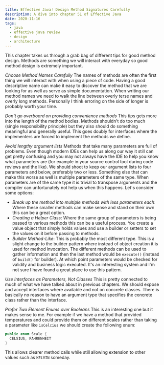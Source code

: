 ```yaml
---
title: Effective Java! Design Method Signatures Carefully
description: A dive into chapter 51 of Effective Java
date: 2020-11-16
tags:
  - java
  - effective java review
  - design
  - architecture
---
```


This chapter takes us through a grab bag of different tips for good method design. Methods are something we will interact with everyday so good method design is extremely important.

_Choose Method Names Carefully_
The names of methods are often the first thing we will interact with when using a piece of code. Having a good descriptive name can make it easy to discover the method that we are looking for as well as serve as simple documentation. When writing our method names we need to walk the line between overly terse names and overly long methods. Personally I think erroring on the side of longer is probably worth your time. 

_Don't go overboard on providing convenience methods_
This tips gets more into the length of the method bodies. Methods shouldn't do too much (single responsibility principle) but they also should do something meaningful and generally useful. This goes doubly for interfaces where the implementers are forced to implement the methods we define. 

_Avoid lengthy argument lists_
Methods that take many parameters are full of problems. Even though modern IDEs can help us along our way it still can get pretty confusing and you may not always have the IDE to help you know what parameters are (for example in your source control tool during code reviews and the like). We should shoot to keep our argument lists to four parameters and below, preferably two or less. Something else that can make this worse as well is multiple parameters of the same type. When parameters are of the same type it is trivial to transpose arguments and the compiler can unfortunately not help us when this happens. Let's consider some options:
* _Break up the method into multiple methods with less parameters each_: Where these smaller methods can make sense and stand on their own this can be a great option.
* _Creating a Helper Class_: Where the same group of parameters is being passed to various methods this can be a useful process. You create a value object that simply holds values and use a builder or setters to set the values on it before passing to methods. 
* _Builder Method-Like_: This is probably the most different type. This is a slight change to the builder pattern where instead of object creation it is used for method invocation. The different methods can be used to gather information and then the last method would be `execute()` (instead of `build()` for builder). At which point parameters would be checked for validity and business logic executed. It's an interesting system and I'm not sure I have found a great place to use this pattern. 

_Use Interfaces as Parameters, Not Classes_
This is pretty connected to much of what we have talked about in previous chapters. We should expose and accept interfaces where available and not on concrete classes. There is basically no reason to have an argument type that specifies the concrete class rather than the interface.

_Prefer Two Element Enums over Booleans_
This is an interesting one but it makes sense to me. For example if we have a method that provided temperatures and could provide them on different scales rather than taking a parameter like `isCelcius` we should create the following enum:

```java
public enum Scale {
  CELSIUS, FAHRENHEIT
}
```
This allows clearer method calls while still allowing extension to other values such as `KELVIN` someday. 